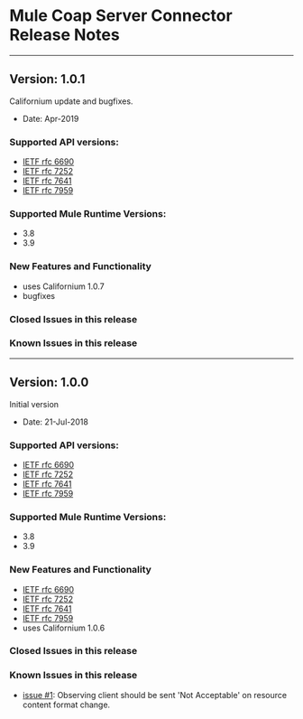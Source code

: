 # Mule Coap Server Connector Release Notes
---
## Version: 1.0.1
Californium update and bugfixes.

* Date: Apr-2019

### Supported API versions: 
* [IETF rfc 6690](https://tools.ietf.org/html/rfc6690)
* [IETF rfc 7252](https://tools.ietf.org/html/rfc7252)
* [IETF rfc 7641](https://tools.ietf.org/html/rfc7641)
* [IETF rfc 7959](https://tools.ietf.org/html/rfc7959)

### Supported Mule Runtime Versions: 
* 3.8
* 3.9
### New Features and Functionality
* uses Californium 1.0.7
* bugfixes

### Closed Issues in this release

### Known Issues in this release

---
## Version: 1.0.0
Initial version

* Date: 21-Jul-2018

### Supported API versions: 
* [IETF rfc 6690](https://tools.ietf.org/html/rfc6690)
* [IETF rfc 7252](https://tools.ietf.org/html/rfc7252)
* [IETF rfc 7641](https://tools.ietf.org/html/rfc7641)
* [IETF rfc 7959](https://tools.ietf.org/html/rfc7959)

### Supported Mule Runtime Versions: 
* 3.8
* 3.9

### New Features and Functionality
* [IETF rfc 6690](https://tools.ietf.org/html/rfc6690)
* [IETF rfc 7252](https://tools.ietf.org/html/rfc7252)
* [IETF rfc 7641](https://tools.ietf.org/html/rfc7641)
* [IETF rfc 7959](https://tools.ietf.org/html/rfc7959)
* uses Californium 1.0.6

### Closed Issues in this release

### Known Issues in this release


* [issue #1](https://github.com/teslanet-nl/mule-coap-server-connector/issues/1): Observing client should be sent 'Not Acceptable' on resource content format change.